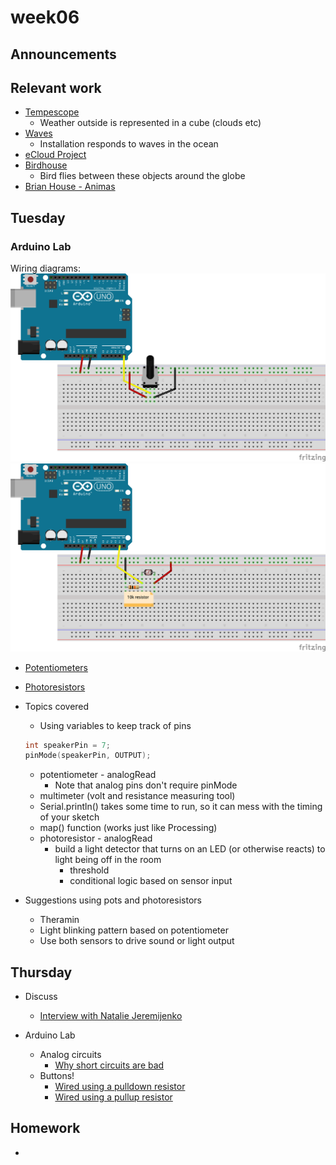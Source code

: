 # week06

## Announcements

## Relevant work

+ [Tempescope](https://www.tempescope.com/)
	+ Weather outside is represented in a cube (clouds etc)
+ [Waves](https://vimeo.com/20500963)
	+ Installation responds to waves in the ocean
+ [eCloud Project](http://www.ecloudproject.com)
+ [Birdhouse](https://www.kickstarter.com/projects/1768080598/birdhouse-an-internet-of-things-work-of-art)
	+ Bird flies between these objects around the globe
+ [Brian House - Animas](https://brianhouse.net/works/animas/)

## Tuesday

### Arduino Lab

Wiring diagrams:
![potentiometer](potentiometer.png)
![photoresistor](photoresistor.png)

+ [Potentiometers](https://www.arduino.cc/en/tutorial/potentiometer)
+ [Photoresistors](https://www.arduino.cc/en/Tutorial/AnalogInput)

+ Topics covered
	+ Using variables to keep track of pins
	```c
	int speakerPin = 7;
  pinMode(speakerPin, OUTPUT);
	```
	+ potentiometer - analogRead
		+ Note that analog pins don't require pinMode
	+ multimeter (volt and resistance measuring tool)
	+ Serial.println() takes some time to run, so it can mess with the timing of your sketch
	+ map() function (works just like Processing)
	+ photoresistor - analogRead
		+ build a light detector that turns on an LED (or otherwise reacts) to light being off in the room
			+ threshold
			+ conditional logic based on sensor input

+ Suggestions using pots and photoresistors
	+ Theramin
	+ Light blinking pattern based on potentiometer
	+ Use both sensors to drive sound or light output

## Thursday

+ Discuss
	+ [Interview with Natalie Jeremijenko](http://www.situatedtechnologies.net/files/ST3-SituatedAdvocacy_web.pdf)

+ Arduino Lab
	+ Analog circuits
		+ [Why short circuits are bad](https://learn.sparkfun.com/tutorials/what-is-a-circuit/short-and-open-circuits)
	+ Buttons!
		+ [Wired using a pulldown resistor](https://www.arduino.cc/en/Tutorial/Button)
		+ [Wired using a pullup resistor](https://learn.sparkfun.com/tutorials/pull-up-resistors)

## Homework

+
